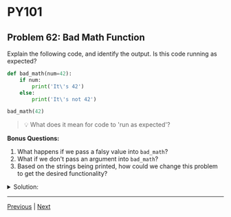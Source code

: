 # PY101
## Problem 62: Bad Math Function

Explain the following code, and identify the output. Is this code running as expected?

```python
def bad_math(num=42):
    if num:
        print('It\'s 42')
    else:
        print('It\'s not 42')

bad_math(42)
```

> 💡 What does it mean for code to 'run as expected'?

**Bonus Questions:**
1. What happens if we pass a falsy value into `bad_math`?
2. What if we don't pass an argument into `bad_math`?
3. Based on the strings being printed, how could we change this problem to get the desired functionality?

<details>
<summary>Solution:</summary>

The code outputs: `It's 42`

However, the code is **not** running as expected. The function checks if `num` is truthy, not if it equals `42`. Any truthy value will print "It's 42", even if it's not actually `42`.

**Bonus Answers:**

**Bonus 1**: If we pass a falsy value (like `0`, `""`, `None`, etc.), it will print "It's not 42", even though `0` is not `42`.

**Bonus 2**: If we don't pass an argument, the default value `42` is used, so it prints "It's 42".

**Bonus 3**: We should change the condition to `if num == 42:` to check for actual equality rather than truthiness.

</details>

---

[Previous](61.md) | [Next](63.md)

